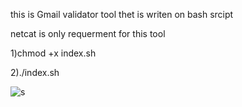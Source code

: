 this is Gmail validator tool thet is writen on bash srcipt 

netcat is only requerment for this tool

1)chmod +x index.sh

2)./index.sh

![s](https://github.com/user-attachments/assets/733f9425-e7bf-48f0-af2f-a3bf8b94bd4c)
